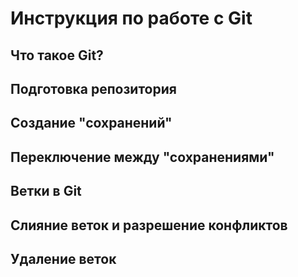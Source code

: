 # Инструкция по работе с Git

## Что такое Git?

## Подготовка репозитория

## Создание "сохранений"

## Переключение между "сохранениями"

Ветки в Git
-----------------
Слияние веток и разрешение конфликтов
----------------------------------------
Удаление веток
---------------------